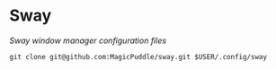# Sway

*Sway window manager configuration files*
    
    git clone git@github.com:MagicPuddle/sway.git $USER/.config/sway
